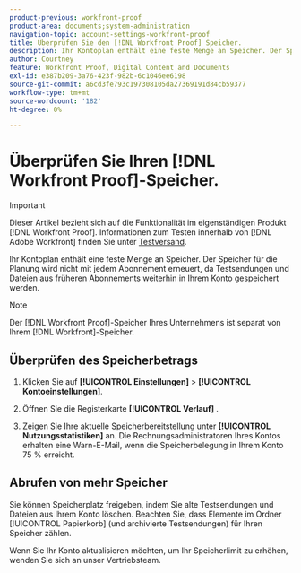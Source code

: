 ```yaml
---
product-previous: workfront-proof
product-area: documents;system-administration
navigation-topic: account-settings-workfront-proof
title: Überprüfen Sie den [!DNL Workfront Proof] Speicher.
description: Ihr Kontoplan enthält eine feste Menge an Speicher. Der Speicher für die Planung wird nicht mit jedem Abonnement erneuert, da Testsendungen und Dateien aus früheren Abonnements weiterhin in Ihrem Konto gespeichert werden.
author: Courtney
feature: Workfront Proof, Digital Content and Documents
exl-id: e387b209-3a76-423f-982b-6c1046ee6198
source-git-commit: a6cd3fe793c197308105da27369191d84cb59377
workflow-type: tm+mt
source-wordcount: '182'
ht-degree: 0%

---
```


# Überprüfen Sie Ihren [!DNL Workfront Proof]-Speicher.

>[!IMPORTANT]
>
>Dieser Artikel bezieht sich auf die Funktionalität im eigenständigen Produkt [!DNL Workfront Proof]. Informationen zum Testen innerhalb von [!DNL Adobe Workfront] finden Sie unter [Testversand](../../../review-and-approve-work/proofing/proofing.md).

Ihr Kontoplan enthält eine feste Menge an Speicher. Der Speicher für die Planung wird nicht mit jedem Abonnement erneuert, da Testsendungen und Dateien aus früheren Abonnements weiterhin in Ihrem Konto gespeichert werden.

>[!NOTE]
>
>Der [!DNL Workfront Proof]-Speicher Ihres Unternehmens ist separat von Ihrem [!DNL Workfront]-Speicher.

## Überprüfen des Speicherbetrags

1. Klicken Sie auf **[!UICONTROL Einstellungen]** > **[!UICONTROL Kontoeinstellungen]**.

1. Öffnen Sie die Registerkarte **[!UICONTROL Verlauf]** .
1. Zeigen Sie Ihre aktuelle Speicherbereitstellung unter **[!UICONTROL Nutzungsstatistiken]** an.
Die Rechnungsadministratoren Ihres Kontos erhalten eine Warn-E-Mail, wenn die Speicherbelegung in Ihrem Konto 75 % erreicht.

## Abrufen von mehr Speicher

Sie können Speicherplatz freigeben, indem Sie alte Testsendungen und Dateien aus Ihrem Konto löschen. Beachten Sie, dass Elemente im Ordner [!UICONTROL Papierkorb] (und archivierte Testsendungen) für Ihren Speicher zählen.

Wenn Sie Ihr Konto aktualisieren möchten, um Ihr Speicherlimit zu erhöhen, wenden Sie sich an unser Vertriebsteam.
